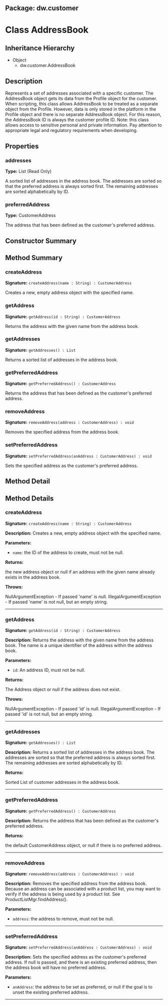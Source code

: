 ## Package: dw.customer

# Class AddressBook

## Inheritance Hierarchy

- Object
  - dw.customer.AddressBook

## Description

Represents a set of addresses associated with a specific customer. The AddressBook object gets its data from the Profile object for the customer. When scripting, this class allows AddressBook to be treated as a separate object from the Profile. However, data is only stored in the platform in the Profile object and there is no separate AddressBook object. For this reason, the AddressBook ID is always the customer profile ID. Note: this class allows access to sensitive personal and private information. Pay attention to appropriate legal and regulatory requirements when developing.

## Properties

### addresses

**Type:** List (Read Only)

A sorted list of addresses in the address book.  The addresses
 are sorted so that the preferred address is always sorted first.  The
 remaining addresses are sorted alphabetically by ID.

### preferredAddress

**Type:** CustomerAddress

The address that has been defined as the customer's preferred
 address.

## Constructor Summary

## Method Summary

### createAddress

**Signature:** `createAddress(name : String) : CustomerAddress`

Creates a new, empty address object with the specified name.

### getAddress

**Signature:** `getAddress(id : String) : CustomerAddress`

Returns the address with the given name from the address book.

### getAddresses

**Signature:** `getAddresses() : List`

Returns a sorted list of addresses in the address book.

### getPreferredAddress

**Signature:** `getPreferredAddress() : CustomerAddress`

Returns the address that has been defined as the customer's preferred address.

### removeAddress

**Signature:** `removeAddress(address : CustomerAddress) : void`

Removes the specified address from the address book.

### setPreferredAddress

**Signature:** `setPreferredAddress(anAddress : CustomerAddress) : void`

Sets the specified address as the customer's preferred address.

## Method Detail

## Method Details

### createAddress

**Signature:** `createAddress(name : String) : CustomerAddress`

**Description:** Creates a new, empty address object with the specified name.

**Parameters:**

- `name`: the ID of the address to create, must not be null.

**Returns:**

the new address object or null if an address with the given name already exists in the address book.

**Throws:**

NullArgumentException - If passed 'name' is null.
IllegalArgumentException - If passed 'name' is not null, but an empty string.

---

### getAddress

**Signature:** `getAddress(id : String) : CustomerAddress`

**Description:** Returns the address with the given name from the address book. The name is a unique identifier of the address within the address book.

**Parameters:**

- `id`: An address ID, must not be null.

**Returns:**

The Address object or null if the address does not exist.

**Throws:**

NullArgumentException - If passed 'id' is null.
IllegalArgumentException - If passed 'id' is not null, but an empty string.

---

### getAddresses

**Signature:** `getAddresses() : List`

**Description:** Returns a sorted list of addresses in the address book. The addresses are sorted so that the preferred address is always sorted first. The remaining addresses are sorted alphabetically by ID.

**Returns:**

Sorted List of customer addresses in the address book.

---

### getPreferredAddress

**Signature:** `getPreferredAddress() : CustomerAddress`

**Description:** Returns the address that has been defined as the customer's preferred address.

**Returns:**

the default CustomerAddress object, or null if there is no preferred address.

---

### removeAddress

**Signature:** `removeAddress(address : CustomerAddress) : void`

**Description:** Removes the specified address from the address book. Because an address can be associated with a product list, you may want to verify if the address is being used by a product list. See ProductListMgr.findAddress().

**Parameters:**

- `address`: the address to remove, must not be null.

---

### setPreferredAddress

**Signature:** `setPreferredAddress(anAddress : CustomerAddress) : void`

**Description:** Sets the specified address as the customer's preferred address. If null is passed, and there is an existing preferred address, then the address book will have no preferred address.

**Parameters:**

- `anAddress`: the address to be set as preferred, or null if the goal is to unset the existing preferred address.

---